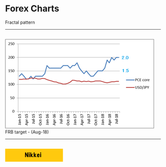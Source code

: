 # Forex Charts 

Fractal pattern
<hr>
<br>
<img src="https://github.com/27dvz3279/fx/blob/master/fx1.png">
FRB target - (Aug-18)
<br>
<hr>
<br>
<a href="https://github.com/27dvz3279/fx/blob/master/Nikkei.ipynb"><img src="nnn.png"></a>
